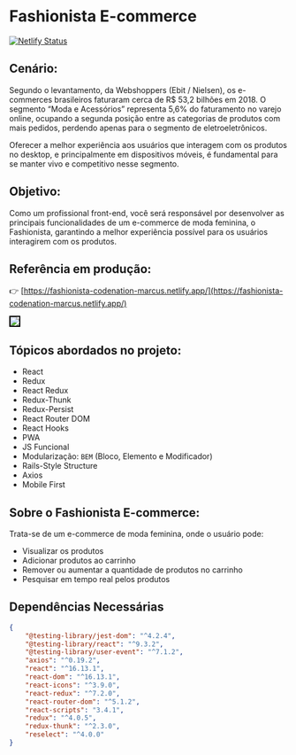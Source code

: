 # Fashionista E-commerce

[![Netlify Status](https://api.netlify.com/api/v1/badges/0c1a8604-45ef-4293-8f93-6ec7f2e26e24/deploy-status)](https://app.netlify.com/sites/fashionista-codenation-marcus/deploys)

## Cenário:

Segundo o levantamento, da Webshoppers (Ebit / Nielsen), os e-commerces brasileiros faturaram cerca de R$ 53,2 bilhões em 2018. O segmento “Moda e Acessórios” representa 5,6% do faturamento no varejo online, ocupando a segunda posição entre as categorias de produtos com mais pedidos, perdendo apenas para o segmento de eletroeletrônicos.

Oferecer a melhor experiência aos usuários que interagem com os produtos no desktop, e principalmente em dispositivos móveis, é fundamental para se manter vivo e competitivo nesse segmento.

## Objetivo:

Como um profissional front-end, você será responsável por desenvolver as principais funcionalidades de um e-commerce de moda feminina, o Fashionista, garantindo a melhor experiência possível para os usuários interagirem com os produtos.

## Referência em produção:
👉 [https://fashionista-codenation-marcus.netlify.app/](https://fashionista-codenation-marcus.netlify.app/)

<img src="docs\Fashionista.gif" width="auto" style="border: 2px solid black; margin: auto" >

## Tópicos abordados no projeto:

* React
* Redux
* React Redux
* Redux-Thunk
* Redux-Persist
* React Router DOM
* React Hooks
* PWA
* JS Funcional
* Modularização: `BEM` (Bloco, Elemento e Modificador)
* Rails-Style Structure
* Axios
* Mobile First

## Sobre o Fashionista E-commerce:
Trata-se de um e-commerce de moda feminina, onde o usuário pode:
* Visualizar os produtos
* Adicionar produtos ao carrinho
* Remover ou aumentar a quantidade de produtos no carrinho
* Pesquisar em tempo real pelos produtos

## Dependências Necessárias
```json
{
    "@testing-library/jest-dom": "^4.2.4",
    "@testing-library/react": "^9.3.2",
    "@testing-library/user-event": "^7.1.2",
    "axios": "^0.19.2",
    "react": "^16.13.1",
    "react-dom": "^16.13.1",
    "react-icons": "^3.9.0",
    "react-redux": "^7.2.0",
    "react-router-dom": "^5.1.2",
    "react-scripts": "3.4.1",
    "redux": "^4.0.5",
    "redux-thunk": "^2.3.0",
    "reselect": "^4.0.0"
}
